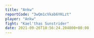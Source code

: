 ```yaml
---
title: "Ankw"
reportCode: "3wQm1cVkab6YKLzt"
player: "Ankw"
fight: "Kael'thas Sunstrider"
date: 2021-09-26T18:56:24.204000+00:00
---
```

